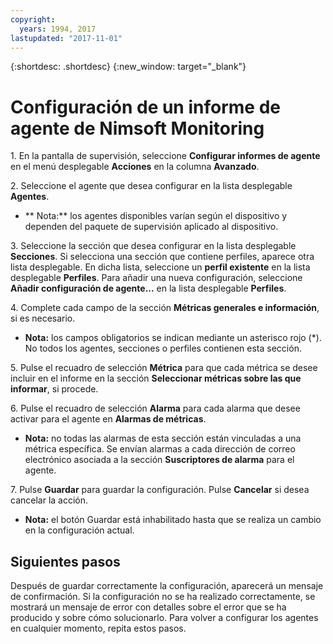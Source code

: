 ```yaml
---
copyright:
  years: 1994, 2017
lastupdated: "2017-11-01"
---
```


{:shortdesc: .shortdesc}
{:new_window: target="_blank"}

# Configuración de un informe de agente de Nimsoft Monitoring

1\. En la pantalla de supervisión, seleccione **Configurar informes de agente** en el menú desplegable **Acciones** en la columna **Avanzado**.

2\. Seleccione el agente que desea configurar en la lista desplegable **Agentes**.
  * ** Nota:** los agentes disponibles varían según el dispositivo y dependen del paquete de supervisión aplicado al dispositivo.

3\. Seleccione la sección que desea configurar en la lista desplegable **Secciones**. Si selecciona una sección que contiene perfiles, aparece otra lista desplegable. En dicha lista, seleccione un **perfil existente** en la lista desplegable **Perfiles**. Para añadir una nueva configuración, seleccione **Añadir configuración de agente...** en la lista desplegable **Perfiles**.

4\. Complete cada campo de la sección **Métricas generales e información**, si es necesario.
  * **Nota:** los campos obligatorios se indican mediante un asterisco rojo (*). No todos los agentes, secciones o perfiles contienen esta sección.

5\. Pulse el recuadro de selección **Métrica** para que cada métrica se desee incluir en el informe en la sección **Seleccionar métricas sobre las que informar**, si procede.

6\. Pulse el recuadro de selección **Alarma** para cada alarma que desee activar para el agente en **Alarmas de métricas**.
  * **Nota:** no todas las alarmas de esta sección están vinculadas a una métrica específica. Se envían alarmas a cada dirección de correo electrónico asociada a la sección **Suscriptores de alarma** para el agente.

7\. Pulse **Guardar** para guardar la configuración. Pulse **Cancelar** si desea cancelar la acción.
  * **Nota:** el botón Guardar está inhabilitado hasta que se realiza un cambio en la configuración actual.

## Siguientes pasos

Después de guardar correctamente la configuración, aparecerá un mensaje de confirmación. Si la configuración no se ha realizado correctamente, se mostrará un mensaje de error con detalles sobre el error que se ha producido y sobre cómo solucionarlo. Para volver a configurar los agentes en cualquier momento, repita estos pasos. 
